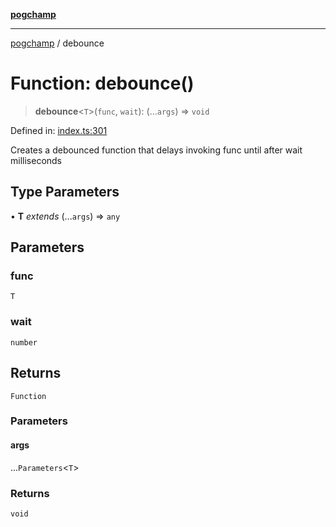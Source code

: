 [**pogchamp**](../README.md)

***

[pogchamp](../globals.md) / debounce

# Function: debounce()

> **debounce**\<`T`\>(`func`, `wait`): (...`args`) => `void`

Defined in: [index.ts:301](https://github.com/antonandresen/pogchamp/blob/566c2f0caa8b1c8b5b0295aded976a7544ca5d21/index.ts#L301)

Creates a debounced function that delays invoking func until after wait milliseconds

## Type Parameters

• **T** *extends* (...`args`) => `any`

## Parameters

### func

`T`

### wait

`number`

## Returns

`Function`

### Parameters

#### args

...`Parameters`\<`T`\>

### Returns

`void`
